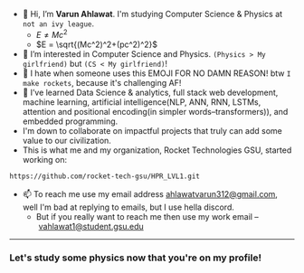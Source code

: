 - 👋 Hi, I’m **Varun Ahlawat**. I'm studying Computer Science & Physics at `not an ivy league`.
  - $E \neq Mc^2$
  - $E = \sqrt{(Mc^2)^2+(pc^2)^2}$
- 👀 I’m interested in Computer Science and Physics. `(Physics > My girlfriend)` but `(CS < My girlfriend)`!
- 🚀 I hate when someone uses this EMOJI FOR NO DAMN REASON! btw `I make rockets`, because it's challenging AF!
- 🌱 I’ve learned Data Science & analytics, full stack web development, machine learning, artificial intelligence(NLP, ANN, RNN, LSTMs, attention and positional encoding(in simpler words–transformers)), and embedded programming.
- I'm down to collaborate on impactful projects that truly can add some value to our civilization.
- This is what me and my organization, Rocket Technologies GSU, started working on:
``` bash
https://github.com/rocket-tech-gsu/HPR_LVL1.git
```
- 📫 To reach me use my email address ahlawatvarun312@gmail.com, well I'm bad at replying to emails, but I use hella discord.
  - But if you really want to reach me then use my work email – vahlawat1@student.gsu.edu
--------
### Let's study some physics now that you're on my profile!
